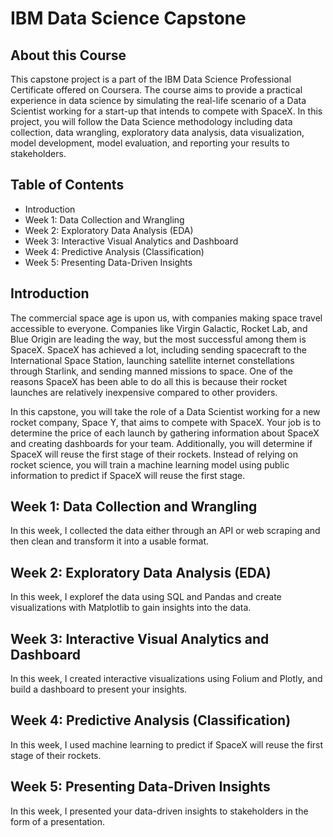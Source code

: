 # IBM Data Science Capstone

## About this Course
This capstone project is a part of the IBM Data Science Professional Certificate offered on Coursera. The course aims to provide a practical experience in data science by simulating the real-life scenario of a Data Scientist working for a start-up that intends to compete with SpaceX. In this project, you will follow the Data Science methodology including data collection, data wrangling, exploratory data analysis, data visualization, model development, model evaluation, and reporting your results to stakeholders.


## Table of Contents
- Introduction
- Week 1: Data Collection and Wrangling
- Week 2: Exploratory Data Analysis (EDA)
- Week 3: Interactive Visual Analytics and Dashboard
- Week 4: Predictive Analysis (Classification)
- Week 5: Presenting Data-Driven Insights

## Introduction
The commercial space age is upon us, with companies making space travel accessible to everyone. Companies like Virgin Galactic, Rocket Lab, and Blue Origin are leading the way, but the most successful among them is SpaceX. SpaceX has achieved a lot, including sending spacecraft to the International Space Station, launching satellite internet constellations through Starlink, and sending manned missions to space. One of the reasons SpaceX has been able to do all this is because their rocket launches are relatively inexpensive compared to other providers. 

In this capstone, you will take the role of a Data Scientist working for a new rocket company, Space Y, that aims to compete with SpaceX. Your job is to determine the price of each launch by gathering information about SpaceX and creating dashboards for your team. Additionally, you will determine if SpaceX will reuse the first stage of their rockets. Instead of relying on rocket science, you will train a machine learning model using public information to predict if SpaceX will reuse the first stage.

## Week 1: Data Collection and Wrangling
In this week, I collected the data either through an API or web scraping and then clean and transform it into a usable format.

## Week 2: Exploratory Data Analysis (EDA)
In this week, I exploref the data using SQL and Pandas and create visualizations with Matplotlib to gain insights into the data.

## Week 3: Interactive Visual Analytics and Dashboard
In this week, I created interactive visualizations using Folium and Plotly, and build a dashboard to present your insights.

## Week 4: Predictive Analysis (Classification)
In this week, I used machine learning to predict if SpaceX will reuse the first stage of their rockets.

## Week 5: Presenting Data-Driven Insights
In this week, I presented your data-driven insights to stakeholders in the form of a presentation.
